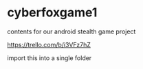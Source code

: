 # cyberfoxgame1
contents for our android stealth game project

https://trello.com/b/i3VFz7hZ

import this into a single folder 
